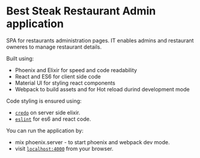 # Best Steak Restaurant Admin application

SPA for restaurants administration pages. IT enables admins and restaurant owneres to manage restaurant details.

Built using:
  * Phoenix and Elixir for speed and code readability
  * React and ES6 for client side code
  * Material UI for styling react components
  * Webpack to build assets and for Hot reload durind development mode

Code styling is ensured using:
  * [`credo`](https://github.com/rrrene/credo) on server side elixir.
  * [`eslint`](http://eslint.org/) for es6 and react code.

You can run the application by:
  * mix phoenix.server  - to start phoenix and webpack dev mode.
  * visit [`localhost:4000`](http://localhost:4000) from your browser.

